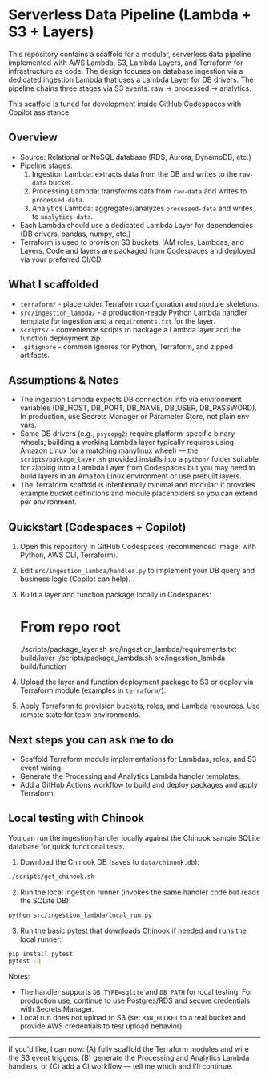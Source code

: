 # Serverless Data Pipeline (Lambda + S3 + Layers)

This repository contains a scaffold for a modular, serverless data pipeline implemented with AWS Lambda, S3, Lambda Layers, and Terraform for infrastructure as code. The design focuses on database ingestion via a dedicated ingestion Lambda that uses a Lambda Layer for DB drivers. The pipeline chains three stages via S3 events: raw -> processed -> analytics.

This scaffold is tuned for development inside GitHub Codespaces with Copilot assistance.

## Overview

- Source: Relational or NoSQL database (RDS, Aurora, DynamoDB, etc.)
- Pipeline stages:
	1. Ingestion Lambda: extracts data from the DB and writes to the `raw-data` bucket.
	2. Processing Lambda: transforms data from `raw-data` and writes to `processed-data`.
	3. Analytics Lambda: aggregates/analyzes `processed-data` and writes to `analytics-data`.
- Each Lambda should use a dedicated Lambda Layer for dependencies (DB drivers, pandas, numpy, etc.)
- Terraform is used to provision S3 buckets, IAM roles, Lambdas, and Layers. Code and layers are packaged from Codespaces and deployed via your preferred CI/CD.

## What I scaffolded

- `terraform/` - placeholder Terraform configuration and module skeletons.
- `src/ingestion_lambda/` - a production-ready Python Lambda handler template for ingestion and a `requirements.txt` for the layer.
- `scripts/` - convenience scripts to package a Lambda layer and the function deployment zip.
- `.gitignore` - common ignores for Python, Terraform, and zipped artifacts.

## Assumptions & Notes

- The ingestion Lambda expects DB connection info via environment variables (DB_HOST, DB_PORT, DB_NAME, DB_USER, DB_PASSWORD). In production, use Secrets Manager or Parameter Store, not plain env vars.
- Some DB drivers (e.g., `psycopg2`) require platform-specific binary wheels; building a working Lambda layer typically requires using Amazon Linux (or a matching manylinux wheel) — the `scripts/package_layer.sh` provided installs into a `python/` folder suitable for zipping into a Lambda Layer from Codespaces but you may need to build layers in an Amazon Linux environment or use prebuilt layers.
- The Terraform scaffold is intentionally minimal and modular: it provides example bucket definitions and module placeholders so you can extend per environment.

## Quickstart (Codespaces + Copilot)

1. Open this repository in GitHub Codespaces (recommended image: with Python, AWS CLI, Terraform).
2. Edit `src/ingestion_lambda/handler.py` to implement your DB query and business logic (Copilot can help).
3. Build a layer and function package locally in Codespaces:

	 # From repo root
	 ./scripts/package_layer.sh src/ingestion_lambda/requirements.txt build/layer
	 ./scripts/package_lambda.sh src/ingestion_lambda build/function

4. Upload the layer and function deployment package to S3 or deploy via Terraform module (examples in `terraform/`).
5. Apply Terraform to provision buckets, roles, and Lambda resources. Use remote state for team environments.

## Next steps you can ask me to do

- Scaffold Terraform module implementations for Lambdas, roles, and S3 event wiring.
- Generate the Processing and Analytics Lambda handler templates.
- Add a GitHub Actions workflow to build and deploy packages and apply Terraform.

## Local testing with Chinook

You can run the ingestion handler locally against the Chinook sample SQLite database for quick functional tests.

1. Download the Chinook DB (saves to `data/chinook.db`):

```bash
./scripts/get_chinook.sh
```

2. Run the local ingestion runner (invokes the same handler code but reads the SQLite DB):

```bash
python src/ingestion_lambda/local_run.py
```

3. Run the basic pytest that downloads Chinook if needed and runs the local runner:

```bash
pip install pytest
pytest -q
```

Notes:
- The handler supports `DB_TYPE=sqlite` and `DB_PATH` for local testing. For production use, continue to use Postgres/RDS and secure credentials with Secrets Manager.
- Local run does not upload to S3 (set `RAW_BUCKET` to a real bucket and provide AWS credentials to test upload behavior).

---

If you'd like, I can now: (A) fully scaffold the Terraform modules and wire the S3 event triggers, (B) generate the Processing and Analytics Lambda handlers, or (C) add a CI workflow — tell me which and I'll continue.
